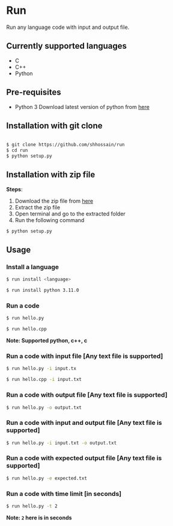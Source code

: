 # Run
Run any language code with input and output file.

## Currently supported languages
- C
- C++
- Python

## Pre-requisites
- Python 3
Download latest version of python from [here](https://www.python.org/downloads/)

## Installation with git clone
```bash

$ git clone https://github.com/shhossain/run
$ cd run
$ python setup.py
```

## Installation with zip file
**Steps**:
1. Download the zip file from [here](https://github.com/shhossain/run/archive/refs/heads/main.zip)
2. Extract the zip file
3. Open terminal and go to the extracted folder
4. Run the following command
```bash
$ python setup.py
```


## Usage

### Install a language
```bash
$ run install <language>
```

```bash
$ run install python 3.11.0
```

### Run a code
```bash
$ run hello.py
```

```bash
$ run hello.cpp
```

__Note: Supported python, c++, c__

### Run a code with input file [Any text file is supported]
```bash
$ run hello.py -i input.tx
```

```bash
$ run hello.cpp -i input.txt
```

### Run a code with output file [Any text file is supported]
```bash
$ run hello.py -o output.txt
```


### Run a code with input and output file [Any text file is supported]
```bash
$ run hello.py -i input.txt -o output.txt
```

### Run a code with expected output file [Any text file is supported]
```bash
$ run hello.py -e expected.txt
```

### Run a code with time limit [in seconds]
```bash
$ run hello.py -t 2
```
__Note: `2` here is in seconds__ 




